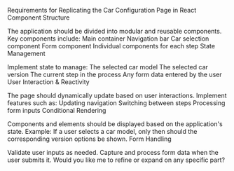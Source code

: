 Requirements for Replicating the Car Configuration Page in React
Component Structure

The application should be divided into modular and reusable components.
Key components include:
Main container
Navigation bar
Car selection component
Form component
Individual components for each step
State Management

Implement state to manage:
The selected car model
The selected car version
The current step in the process
Any form data entered by the user
User Interaction & Reactivity

The page should dynamically update based on user interactions.
Implement features such as:
Updating navigation
Switching between steps
Processing form inputs
Conditional Rendering

Components and elements should be displayed based on the application's state.
Example: If a user selects a car model, only then should the corresponding version options be shown.
Form Handling

Validate user inputs as needed.
Capture and process form data when the user submits it.
Would you like me to refine or expand on any specific part?
